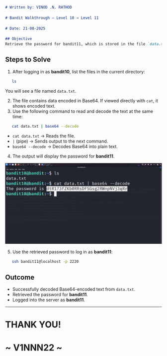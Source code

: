 ```markdown
# Written by: VINOD .N. RATHOD  

# Bandit Walkthrough — Level 10 → Level 11  

# Date: 21-08-2025  

## Objective  
Retrieve the password for bandit11, which is stored in the file `data.txt`. The hint specifies that the file’s contents are encoded in Base64.  
```

## **Steps to Solve**

1. After logging in as **bandit10**, list the files in the current directory:

```bash
   ls
```

You will see a file named `data.txt`.

2. The file contains data encoded in Base64. If viewed directly with `cat`, it shows encoded text.
3. Use the following command to read and decode the text at the same time:

```bash
   cat data.txt | base64 --decode
```

* `cat data.txt` → Reads the file.
* `|` (pipe) → Sends output to the next command.
* `base64 --decode` → Decodes Base64 into plain text.

4. The output will display the password for **bandit11**.

![Running cat data.txt | base64 --decode and retrieving the decoded password](Assets/level-10.png)

5. Use the retrieved password to log in as **bandit11**:

```bash
   ssh bandit11@localhost -p 2220
```


## **Outcome**

* Successfully decoded Base64-encoded text from `data.txt`.
* Retrieved the password for **bandit11**.
* Logged into the server as **bandit11**.

---

# THANK YOU!

# \~ **V1NNN22** \~


